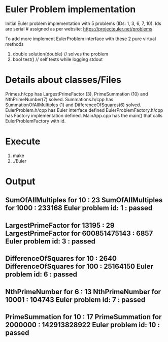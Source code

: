 Euler Problem implementation
============================

Initial Euler problem implementation with 5 problems (IDs: 1, 3, 6, 7, 10).
Ids are serial # assigned as per website: https://projecteuler.net/problems

To add more implement EulerProblem interface with these 2 pure virtual methods
1. double solution(double)  // solves the problem
2. bool test()              // self tests while logging stdout

Details about classes/Files
===========================
Primes.h/cpp has LargestPrimeFactor (3), PrimeSummation (10) and NthPrimeNumber(7) solved.
Summations.h/cpp has SummationOfAllMultiples (1) and DifferenceOfSquares(6) solved.
EulerProblem.h/cpp has Euler interface defined
EulerProblemFactory.h/cpp has Factory implementation defined.
MainApp.cpp has the main() that calls EulerProblemFactory with id.

Execute
=======
1. make
2. ./Euler

Output
======
SumOfAllMultiples for 10 : 23
SumOfAllMultiples for 1000 : 233168
Euler problem id: 1 : passed
----------------
LargestPrimeFactor for 13195 : 29
LargestPrimeFactor for 600851475143 : 6857
Euler problem id: 3 : passed
----------------
DifferenceOfSquares for 10 : 2640
DifferenceOfSquares for 100 : 25164150
Euler problem id: 6 : passed
----------------
NthPrimeNumber for 6 : 13
NthPrimeNumber for 10001 : 104743
Euler problem id: 7 : passed
----------------
PrimeSummation for 10 : 17
PrimeSummation for 2000000 : 142913828922
Euler problem id: 10 : passed
----------------

